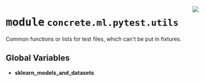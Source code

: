 <!-- markdownlint-disable -->

<a href="https://github.com/zama-ai/concrete-ml-internal/tree/main/src/concrete/ml/pytest/utils.py#L0"><img align="right" style="float:right;" src="https://img.shields.io/badge/-source-cccccc?style=flat-square"></a>

# <kbd>module</kbd> `concrete.ml.pytest.utils`

Common functions or lists for test files, which can't be put in fixtures.

## **Global Variables**

- **sklearn_models_and_datasets**
